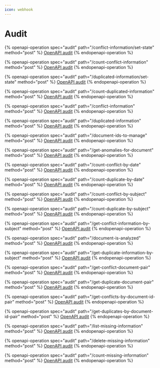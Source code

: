 ```yaml
---
icon: webhook
---
```


# Audit

{% openapi-operation spec="audit" path="/conflict-information/set-state" method="post" %}
[OpenAPI audit](https://gitbook-x-prod-openapi.4401d86825a13bf607936cc3a9f3897a.r2.cloudflarestorage.com/raw/8e591ed495c63d92dccc69ce6599018a16f37f3bf68a0492bc687913c26c7562.json?X-Amz-Algorithm=AWS4-HMAC-SHA256&X-Amz-Content-Sha256=UNSIGNED-PAYLOAD&X-Amz-Credential=dce48141f43c0191a2ad043a6888781c%2F20250721%2Fauto%2Fs3%2Faws4_request&X-Amz-Date=20250721T085246Z&X-Amz-Expires=172800&X-Amz-Signature=c0d97f331c4b79a3900009d133b7086963252f6a5766cb23a9380c9679262490&X-Amz-SignedHeaders=host&x-amz-checksum-mode=ENABLED&x-id=GetObject)
{% endopenapi-operation %}

{% openapi-operation spec="audit" path="/count-conflict-information" method="post" %}
[OpenAPI audit](https://gitbook-x-prod-openapi.4401d86825a13bf607936cc3a9f3897a.r2.cloudflarestorage.com/raw/8e591ed495c63d92dccc69ce6599018a16f37f3bf68a0492bc687913c26c7562.json?X-Amz-Algorithm=AWS4-HMAC-SHA256&X-Amz-Content-Sha256=UNSIGNED-PAYLOAD&X-Amz-Credential=dce48141f43c0191a2ad043a6888781c%2F20250721%2Fauto%2Fs3%2Faws4_request&X-Amz-Date=20250721T085246Z&X-Amz-Expires=172800&X-Amz-Signature=c0d97f331c4b79a3900009d133b7086963252f6a5766cb23a9380c9679262490&X-Amz-SignedHeaders=host&x-amz-checksum-mode=ENABLED&x-id=GetObject)
{% endopenapi-operation %}

{% openapi-operation spec="audit" path="/duplicated-information/set-state" method="post" %}
[OpenAPI audit](https://gitbook-x-prod-openapi.4401d86825a13bf607936cc3a9f3897a.r2.cloudflarestorage.com/raw/8e591ed495c63d92dccc69ce6599018a16f37f3bf68a0492bc687913c26c7562.json?X-Amz-Algorithm=AWS4-HMAC-SHA256&X-Amz-Content-Sha256=UNSIGNED-PAYLOAD&X-Amz-Credential=dce48141f43c0191a2ad043a6888781c%2F20250721%2Fauto%2Fs3%2Faws4_request&X-Amz-Date=20250721T085246Z&X-Amz-Expires=172800&X-Amz-Signature=c0d97f331c4b79a3900009d133b7086963252f6a5766cb23a9380c9679262490&X-Amz-SignedHeaders=host&x-amz-checksum-mode=ENABLED&x-id=GetObject)
{% endopenapi-operation %}

{% openapi-operation spec="audit" path="/count-duplicated-information" method="post" %}
[OpenAPI audit](https://gitbook-x-prod-openapi.4401d86825a13bf607936cc3a9f3897a.r2.cloudflarestorage.com/raw/8e591ed495c63d92dccc69ce6599018a16f37f3bf68a0492bc687913c26c7562.json?X-Amz-Algorithm=AWS4-HMAC-SHA256&X-Amz-Content-Sha256=UNSIGNED-PAYLOAD&X-Amz-Credential=dce48141f43c0191a2ad043a6888781c%2F20250721%2Fauto%2Fs3%2Faws4_request&X-Amz-Date=20250721T085246Z&X-Amz-Expires=172800&X-Amz-Signature=c0d97f331c4b79a3900009d133b7086963252f6a5766cb23a9380c9679262490&X-Amz-SignedHeaders=host&x-amz-checksum-mode=ENABLED&x-id=GetObject)
{% endopenapi-operation %}

{% openapi-operation spec="audit" path="/conflict-information" method="post" %}
[OpenAPI audit](https://gitbook-x-prod-openapi.4401d86825a13bf607936cc3a9f3897a.r2.cloudflarestorage.com/raw/8e591ed495c63d92dccc69ce6599018a16f37f3bf68a0492bc687913c26c7562.json?X-Amz-Algorithm=AWS4-HMAC-SHA256&X-Amz-Content-Sha256=UNSIGNED-PAYLOAD&X-Amz-Credential=dce48141f43c0191a2ad043a6888781c%2F20250721%2Fauto%2Fs3%2Faws4_request&X-Amz-Date=20250721T085246Z&X-Amz-Expires=172800&X-Amz-Signature=c0d97f331c4b79a3900009d133b7086963252f6a5766cb23a9380c9679262490&X-Amz-SignedHeaders=host&x-amz-checksum-mode=ENABLED&x-id=GetObject)
{% endopenapi-operation %}

{% openapi-operation spec="audit" path="/duplicated-information" method="post" %}
[OpenAPI audit](https://gitbook-x-prod-openapi.4401d86825a13bf607936cc3a9f3897a.r2.cloudflarestorage.com/raw/8e591ed495c63d92dccc69ce6599018a16f37f3bf68a0492bc687913c26c7562.json?X-Amz-Algorithm=AWS4-HMAC-SHA256&X-Amz-Content-Sha256=UNSIGNED-PAYLOAD&X-Amz-Credential=dce48141f43c0191a2ad043a6888781c%2F20250721%2Fauto%2Fs3%2Faws4_request&X-Amz-Date=20250721T085247Z&X-Amz-Expires=172800&X-Amz-Signature=8234140b3554538710f3e7bef66f4a2b2ce0474583f679a1f91436b56028bc08&X-Amz-SignedHeaders=host&x-amz-checksum-mode=ENABLED&x-id=GetObject)
{% endopenapi-operation %}

{% openapi-operation spec="audit" path="/document-ids-to-manage" method="post" %}
[OpenAPI audit](https://gitbook-x-prod-openapi.4401d86825a13bf607936cc3a9f3897a.r2.cloudflarestorage.com/raw/8e591ed495c63d92dccc69ce6599018a16f37f3bf68a0492bc687913c26c7562.json?X-Amz-Algorithm=AWS4-HMAC-SHA256&X-Amz-Content-Sha256=UNSIGNED-PAYLOAD&X-Amz-Credential=dce48141f43c0191a2ad043a6888781c%2F20250721%2Fauto%2Fs3%2Faws4_request&X-Amz-Date=20250721T085247Z&X-Amz-Expires=172800&X-Amz-Signature=8234140b3554538710f3e7bef66f4a2b2ce0474583f679a1f91436b56028bc08&X-Amz-SignedHeaders=host&x-amz-checksum-mode=ENABLED&x-id=GetObject)
{% endopenapi-operation %}

{% openapi-operation spec="audit" path="/get-anomalies-for-document" method="post" %}
[OpenAPI audit](https://gitbook-x-prod-openapi.4401d86825a13bf607936cc3a9f3897a.r2.cloudflarestorage.com/raw/8e591ed495c63d92dccc69ce6599018a16f37f3bf68a0492bc687913c26c7562.json?X-Amz-Algorithm=AWS4-HMAC-SHA256&X-Amz-Content-Sha256=UNSIGNED-PAYLOAD&X-Amz-Credential=dce48141f43c0191a2ad043a6888781c%2F20250721%2Fauto%2Fs3%2Faws4_request&X-Amz-Date=20250721T085247Z&X-Amz-Expires=172800&X-Amz-Signature=8234140b3554538710f3e7bef66f4a2b2ce0474583f679a1f91436b56028bc08&X-Amz-SignedHeaders=host&x-amz-checksum-mode=ENABLED&x-id=GetObject)
{% endopenapi-operation %}

{% openapi-operation spec="audit" path="/count-conflict-by-date" method="post" %}
[OpenAPI audit](https://gitbook-x-prod-openapi.4401d86825a13bf607936cc3a9f3897a.r2.cloudflarestorage.com/raw/8e591ed495c63d92dccc69ce6599018a16f37f3bf68a0492bc687913c26c7562.json?X-Amz-Algorithm=AWS4-HMAC-SHA256&X-Amz-Content-Sha256=UNSIGNED-PAYLOAD&X-Amz-Credential=dce48141f43c0191a2ad043a6888781c%2F20250721%2Fauto%2Fs3%2Faws4_request&X-Amz-Date=20250721T085247Z&X-Amz-Expires=172800&X-Amz-Signature=8234140b3554538710f3e7bef66f4a2b2ce0474583f679a1f91436b56028bc08&X-Amz-SignedHeaders=host&x-amz-checksum-mode=ENABLED&x-id=GetObject)
{% endopenapi-operation %}

{% openapi-operation spec="audit" path="/count-duplicate-by-date" method="post" %}
[OpenAPI audit](https://gitbook-x-prod-openapi.4401d86825a13bf607936cc3a9f3897a.r2.cloudflarestorage.com/raw/8e591ed495c63d92dccc69ce6599018a16f37f3bf68a0492bc687913c26c7562.json?X-Amz-Algorithm=AWS4-HMAC-SHA256&X-Amz-Content-Sha256=UNSIGNED-PAYLOAD&X-Amz-Credential=dce48141f43c0191a2ad043a6888781c%2F20250721%2Fauto%2Fs3%2Faws4_request&X-Amz-Date=20250721T085247Z&X-Amz-Expires=172800&X-Amz-Signature=8234140b3554538710f3e7bef66f4a2b2ce0474583f679a1f91436b56028bc08&X-Amz-SignedHeaders=host&x-amz-checksum-mode=ENABLED&x-id=GetObject)
{% endopenapi-operation %}

{% openapi-operation spec="audit" path="/count-conflict-by-subject" method="post" %}
[OpenAPI audit](https://gitbook-x-prod-openapi.4401d86825a13bf607936cc3a9f3897a.r2.cloudflarestorage.com/raw/8e591ed495c63d92dccc69ce6599018a16f37f3bf68a0492bc687913c26c7562.json?X-Amz-Algorithm=AWS4-HMAC-SHA256&X-Amz-Content-Sha256=UNSIGNED-PAYLOAD&X-Amz-Credential=dce48141f43c0191a2ad043a6888781c%2F20250721%2Fauto%2Fs3%2Faws4_request&X-Amz-Date=20250721T085247Z&X-Amz-Expires=172800&X-Amz-Signature=8234140b3554538710f3e7bef66f4a2b2ce0474583f679a1f91436b56028bc08&X-Amz-SignedHeaders=host&x-amz-checksum-mode=ENABLED&x-id=GetObject)
{% endopenapi-operation %}

{% openapi-operation spec="audit" path="/count-duplicate-by-subject" method="post" %}
[OpenAPI audit](https://gitbook-x-prod-openapi.4401d86825a13bf607936cc3a9f3897a.r2.cloudflarestorage.com/raw/8e591ed495c63d92dccc69ce6599018a16f37f3bf68a0492bc687913c26c7562.json?X-Amz-Algorithm=AWS4-HMAC-SHA256&X-Amz-Content-Sha256=UNSIGNED-PAYLOAD&X-Amz-Credential=dce48141f43c0191a2ad043a6888781c%2F20250721%2Fauto%2Fs3%2Faws4_request&X-Amz-Date=20250721T085247Z&X-Amz-Expires=172800&X-Amz-Signature=8234140b3554538710f3e7bef66f4a2b2ce0474583f679a1f91436b56028bc08&X-Amz-SignedHeaders=host&x-amz-checksum-mode=ENABLED&x-id=GetObject)
{% endopenapi-operation %}

{% openapi-operation spec="audit" path="/get-conflict-information-by-subject" method="post" %}
[OpenAPI audit](https://gitbook-x-prod-openapi.4401d86825a13bf607936cc3a9f3897a.r2.cloudflarestorage.com/raw/8e591ed495c63d92dccc69ce6599018a16f37f3bf68a0492bc687913c26c7562.json?X-Amz-Algorithm=AWS4-HMAC-SHA256&X-Amz-Content-Sha256=UNSIGNED-PAYLOAD&X-Amz-Credential=dce48141f43c0191a2ad043a6888781c%2F20250721%2Fauto%2Fs3%2Faws4_request&X-Amz-Date=20250721T085247Z&X-Amz-Expires=172800&X-Amz-Signature=8234140b3554538710f3e7bef66f4a2b2ce0474583f679a1f91436b56028bc08&X-Amz-SignedHeaders=host&x-amz-checksum-mode=ENABLED&x-id=GetObject)
{% endopenapi-operation %}

{% openapi-operation spec="audit" path="/document-is-analyzed" method="post" %}
[OpenAPI audit](https://gitbook-x-prod-openapi.4401d86825a13bf607936cc3a9f3897a.r2.cloudflarestorage.com/raw/8e591ed495c63d92dccc69ce6599018a16f37f3bf68a0492bc687913c26c7562.json?X-Amz-Algorithm=AWS4-HMAC-SHA256&X-Amz-Content-Sha256=UNSIGNED-PAYLOAD&X-Amz-Credential=dce48141f43c0191a2ad043a6888781c%2F20250721%2Fauto%2Fs3%2Faws4_request&X-Amz-Date=20250721T085247Z&X-Amz-Expires=172800&X-Amz-Signature=8234140b3554538710f3e7bef66f4a2b2ce0474583f679a1f91436b56028bc08&X-Amz-SignedHeaders=host&x-amz-checksum-mode=ENABLED&x-id=GetObject)
{% endopenapi-operation %}

{% openapi-operation spec="audit" path="/get-duplicate-information-by-subject" method="post" %}
[OpenAPI audit](https://gitbook-x-prod-openapi.4401d86825a13bf607936cc3a9f3897a.r2.cloudflarestorage.com/raw/8e591ed495c63d92dccc69ce6599018a16f37f3bf68a0492bc687913c26c7562.json?X-Amz-Algorithm=AWS4-HMAC-SHA256&X-Amz-Content-Sha256=UNSIGNED-PAYLOAD&X-Amz-Credential=dce48141f43c0191a2ad043a6888781c%2F20250721%2Fauto%2Fs3%2Faws4_request&X-Amz-Date=20250721T085247Z&X-Amz-Expires=172800&X-Amz-Signature=8234140b3554538710f3e7bef66f4a2b2ce0474583f679a1f91436b56028bc08&X-Amz-SignedHeaders=host&x-amz-checksum-mode=ENABLED&x-id=GetObject)
{% endopenapi-operation %}

{% openapi-operation spec="audit" path="/get-conflict-document-pair" method="post" %}
[OpenAPI audit](https://gitbook-x-prod-openapi.4401d86825a13bf607936cc3a9f3897a.r2.cloudflarestorage.com/raw/8e591ed495c63d92dccc69ce6599018a16f37f3bf68a0492bc687913c26c7562.json?X-Amz-Algorithm=AWS4-HMAC-SHA256&X-Amz-Content-Sha256=UNSIGNED-PAYLOAD&X-Amz-Credential=dce48141f43c0191a2ad043a6888781c%2F20250721%2Fauto%2Fs3%2Faws4_request&X-Amz-Date=20250721T085247Z&X-Amz-Expires=172800&X-Amz-Signature=8234140b3554538710f3e7bef66f4a2b2ce0474583f679a1f91436b56028bc08&X-Amz-SignedHeaders=host&x-amz-checksum-mode=ENABLED&x-id=GetObject)
{% endopenapi-operation %}

{% openapi-operation spec="audit" path="/get-duplicate-document-pair" method="post" %}
[OpenAPI audit](https://gitbook-x-prod-openapi.4401d86825a13bf607936cc3a9f3897a.r2.cloudflarestorage.com/raw/8e591ed495c63d92dccc69ce6599018a16f37f3bf68a0492bc687913c26c7562.json?X-Amz-Algorithm=AWS4-HMAC-SHA256&X-Amz-Content-Sha256=UNSIGNED-PAYLOAD&X-Amz-Credential=dce48141f43c0191a2ad043a6888781c%2F20250721%2Fauto%2Fs3%2Faws4_request&X-Amz-Date=20250721T085247Z&X-Amz-Expires=172800&X-Amz-Signature=8234140b3554538710f3e7bef66f4a2b2ce0474583f679a1f91436b56028bc08&X-Amz-SignedHeaders=host&x-amz-checksum-mode=ENABLED&x-id=GetObject)
{% endopenapi-operation %}

{% openapi-operation spec="audit" path="/get-conflicts-by-document-id-pair" method="post" %}
[OpenAPI audit](https://gitbook-x-prod-openapi.4401d86825a13bf607936cc3a9f3897a.r2.cloudflarestorage.com/raw/8e591ed495c63d92dccc69ce6599018a16f37f3bf68a0492bc687913c26c7562.json?X-Amz-Algorithm=AWS4-HMAC-SHA256&X-Amz-Content-Sha256=UNSIGNED-PAYLOAD&X-Amz-Credential=dce48141f43c0191a2ad043a6888781c%2F20250721%2Fauto%2Fs3%2Faws4_request&X-Amz-Date=20250721T085247Z&X-Amz-Expires=172800&X-Amz-Signature=8234140b3554538710f3e7bef66f4a2b2ce0474583f679a1f91436b56028bc08&X-Amz-SignedHeaders=host&x-amz-checksum-mode=ENABLED&x-id=GetObject)
{% endopenapi-operation %}

{% openapi-operation spec="audit" path="/get-duplicates-by-document-id-pair" method="post" %}
[OpenAPI audit](https://gitbook-x-prod-openapi.4401d86825a13bf607936cc3a9f3897a.r2.cloudflarestorage.com/raw/8e591ed495c63d92dccc69ce6599018a16f37f3bf68a0492bc687913c26c7562.json?X-Amz-Algorithm=AWS4-HMAC-SHA256&X-Amz-Content-Sha256=UNSIGNED-PAYLOAD&X-Amz-Credential=dce48141f43c0191a2ad043a6888781c%2F20250721%2Fauto%2Fs3%2Faws4_request&X-Amz-Date=20250721T085247Z&X-Amz-Expires=172800&X-Amz-Signature=8234140b3554538710f3e7bef66f4a2b2ce0474583f679a1f91436b56028bc08&X-Amz-SignedHeaders=host&x-amz-checksum-mode=ENABLED&x-id=GetObject)
{% endopenapi-operation %}

{% openapi-operation spec="audit" path="/list-missing-information" method="post" %}
[OpenAPI audit](https://gitbook-x-prod-openapi.4401d86825a13bf607936cc3a9f3897a.r2.cloudflarestorage.com/raw/8e591ed495c63d92dccc69ce6599018a16f37f3bf68a0492bc687913c26c7562.json?X-Amz-Algorithm=AWS4-HMAC-SHA256&X-Amz-Content-Sha256=UNSIGNED-PAYLOAD&X-Amz-Credential=dce48141f43c0191a2ad043a6888781c%2F20250721%2Fauto%2Fs3%2Faws4_request&X-Amz-Date=20250721T085247Z&X-Amz-Expires=172800&X-Amz-Signature=8234140b3554538710f3e7bef66f4a2b2ce0474583f679a1f91436b56028bc08&X-Amz-SignedHeaders=host&x-amz-checksum-mode=ENABLED&x-id=GetObject)
{% endopenapi-operation %}

{% openapi-operation spec="audit" path="/delete-missing-information" method="post" %}
[OpenAPI audit](https://gitbook-x-prod-openapi.4401d86825a13bf607936cc3a9f3897a.r2.cloudflarestorage.com/raw/8e591ed495c63d92dccc69ce6599018a16f37f3bf68a0492bc687913c26c7562.json?X-Amz-Algorithm=AWS4-HMAC-SHA256&X-Amz-Content-Sha256=UNSIGNED-PAYLOAD&X-Amz-Credential=dce48141f43c0191a2ad043a6888781c%2F20250721%2Fauto%2Fs3%2Faws4_request&X-Amz-Date=20250721T085247Z&X-Amz-Expires=172800&X-Amz-Signature=8234140b3554538710f3e7bef66f4a2b2ce0474583f679a1f91436b56028bc08&X-Amz-SignedHeaders=host&x-amz-checksum-mode=ENABLED&x-id=GetObject)
{% endopenapi-operation %}

{% openapi-operation spec="audit" path="/count-missing-information" method="post" %}
[OpenAPI audit](https://gitbook-x-prod-openapi.4401d86825a13bf607936cc3a9f3897a.r2.cloudflarestorage.com/raw/8e591ed495c63d92dccc69ce6599018a16f37f3bf68a0492bc687913c26c7562.json?X-Amz-Algorithm=AWS4-HMAC-SHA256&X-Amz-Content-Sha256=UNSIGNED-PAYLOAD&X-Amz-Credential=dce48141f43c0191a2ad043a6888781c%2F20250721%2Fauto%2Fs3%2Faws4_request&X-Amz-Date=20250721T085247Z&X-Amz-Expires=172800&X-Amz-Signature=8234140b3554538710f3e7bef66f4a2b2ce0474583f679a1f91436b56028bc08&X-Amz-SignedHeaders=host&x-amz-checksum-mode=ENABLED&x-id=GetObject)
{% endopenapi-operation %}
